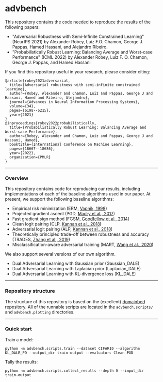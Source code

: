 # advbench

This repository contains the code needed to reproduce the results of the following papers:

* "Adversarial Robustness with Semi-Infinite Constrained Learning" (NeurIPS 2021) by Alexander Robey, Luiz F.O. Chamon, George J. Pappas, Hamed Hassani, and Alejandro Ribeiro.  
* "Probabilistically Robust Learning: Balancing Average and Worst-case Performance" (ICML 2022) by Alexander Robey, Luiz F. O. Chamon, George J. Pappas, and Hamed Hassani

If you find this repository useful in your research, please consider citing:

```
@article{robey2021adversarial,
  title={Adversarial robustness with semi-infinite constrained learning},
  author={Robey, Alexander and Chamon, Luiz and Pappas, George J and Hassani, Hamed and Ribeiro, Alejandro},
  journal={Advances in Neural Information Processing Systems},
  volume={34},
  pages={6198--6215},
  year={2021}
}
@inproceedings{robey2022probabilistically,
  title={Probabilistically Robust Learning: Balancing Average and Worst-case Performance},
  author={Robey, Alexander and Chamon, Luiz and Pappas, George J and Hassani, Hamed},
  booktitle={International Conference on Machine Learning},
  pages={18667--18686},
  year={2022},
  organization={PMLR}
}
```

---

### Overview

This repository contains code for reproducing our results, including implementations of each of the baseline algorithms used in our paper.  At present, we support the following baseline algorithms:

* Empirical risk minimization (ERM, [Vapnik, 1998](https://www.wiley.com/en-fr/Statistical+Learning+Theory-p-9780471030034))
* Projected gradient ascent (PGD, [Madry et al., 2017](https://arxiv.org/abs/1706.06083))
* Fast gradient sign method (FGSM, [Goodfellow et al., 2014](https://arxiv.org/abs/1412.6572))
* Clean logit pairing (CLP, [Kannan et al., 2018](https://arxiv.org/abs/1803.06373))
* Adversarial logit pairing (ALP, [Kannan et al., 2018](https://arxiv.org/abs/1803.06373))
* Theoretically principled trade-off between robustness and accuracy (TRADES, [Zhang et al., 2019](https://arxiv.org/abs/1901.08573))
* Misclassification-aware adversarial training (MART, [Wang et al., 2020](https://openreview.net/forum?id=rklOg6EFwS))

We also support several versions of our own algorithm.

* Dual Adversarial Learning with Gaussian prior (Gaussian_DALE)
* Dual Adversarial Learning with Laplacian prior (Laplacian_DALE)
* Dual Adversarial Learning with KL-divergence loss (KL_DALE)

---

### Repository structure

The structure of this repository is based on the (excellent) [domainbed](https://github.com/facebookresearch/DomainBed) repository.  All of the runnable scripts are located in the `advbench.scripts/` and `advbench.plotting` directories.

---

### Quick start

Train a model:

```
python -m advbench.scripts.train --dataset CIFAR10 --algorithm KL_DALE_PD --output_dir train-output --evaluators Clean PGD
```

Tally the results:

```
python -m advbench.scripts.collect_results --depth 0 --input_dir train-output
```